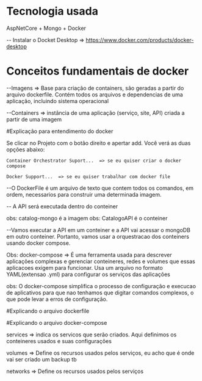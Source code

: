 # Tecnologia usada
AspNetCore + Mongo + Docker

-- Instalar o Docket Desktop => https://www.docker.com/products/docker-desktop

# Conceitos fundamentais de docker

--Imagens => Base para criação de containers, são geradas a partir do arquivo dockerfile. Contém todos os
arquivos e dependencias de uma aplicação, incluindo sistema operacional

--Containers => instância de uma aplicação (serviço, site, API) criada a partir de uma imagem

#Explicação para entendimento do docker

Se clicar no Projeto com o botão direito e apertar add. Você verá as duas opções abaixo:

	Container Orchestrator Suport...  => se eu quiser criar o docker compose
 
	Docker Support...  => se eu quiser trabalhar com docker file

--O DockerFile é um arquivo de texto que contem todos os comandos, em ordem, necessarios para construir uma 
determinada imagem.

-- A API será executada dentro do conteiner

obs: catalog-mongo é a imagem
obs: CatalogoAPI é o conteiner

--Vamos executar a API em um conteiner e a API vai acessar o mongoDB em outro conteiner. Portanto, vamos usar 
a orquestracao dos conteiners usando docker compose.
 
Obs: docker-compose => É uma ferramenta usada para descrever aplicações complexas e gerenciar conteineres, redes e 
volumes que essas aplicacoes exigem para funcionar. Usa um arquivo no formato YAML(extensao .yml) para configurar 
os serviços das aplicações

obs: O docker-compose simplifica o processo de configuração e execucao de aplicativos para que nao tenhamos que 
digitar comandos complexos, o que pode levar a erros de configuração.


#Explicando o arquivo dockerfile



#Explicando o arquivo docker-compose

services => indica os servicos que serão criados. Aqui definimos os conteineres usados e suas configurações

volumes => Define os recursos usados pelos serviços, eu acho que é onde vai ser criado um backup tb

networks => Define os recursos usados pelos serviços


